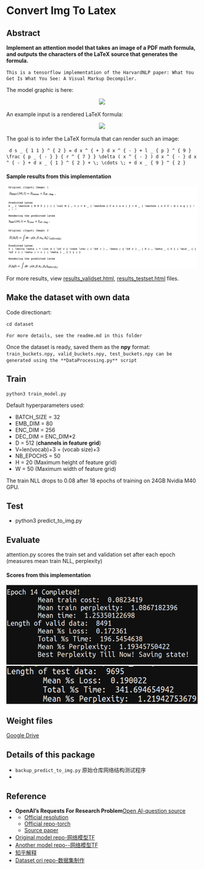 # Convert Img To Latex

## Abstract
**Implement an attention model that takes an image of a PDF math formula, and outputs the characters of the LaTeX source that generates the formula.**

	This is a tensorflow implementation of the HarvardNLP paper: What You Get Is What You See: A Visual Markup Decompiler.
The model graphic is here:
<p align="center"><img src="http://lstm.seas.harvard.edu/latex/network.png" width="300"></p>

An example input is a rendered LaTeX formula:

<p align="center"><img src="http://lstm.seas.harvard.edu/latex/results/website/images/119b93a445-orig.png"></p>

The goal is to infer the LaTeX formula that can render such an image:

```
 d s _ { 1 1 } ^ { 2 } = d x ^ { + } d x ^ { - } + l _ { p } ^ { 9 } \frac { p _ { - } } { r ^ { 7 } } \delta ( x ^ { - } ) d x ^ { - } d x ^ { - } + d x _ { 1 } ^ { 2 } + \; \cdots \; + d x _ { 9 } ^ { 2 }
```

#### Sample results from this implementation

![png](sample.png)

For more results, view [results_validset.html](https://rawgit.com/ritheshkumar95/im2markup-tensorflow/master/results_validset.html), [results_testset.html](https://rawgit.com/ritheshkumar95/im2markup-tensorflow/master/results_testset.html) files.



## Make the dataset with own data
Code directionart:
```
cd dataset
```

	For more details, see the readme.md in this folder
Once the dataset is ready, saved them as the **npy** format: 
`train_buckets.npy, valid_buckets.npy, test_buckets.npy can be generated using the **DataProcessing.py** script`

## Train

```
python3 train_model.py
```
Default hyperparameters used:

* BATCH_SIZE      = 32
* EMB_DIM         = 80
* ENC_DIM         = 256
* DEC_DIM         = ENC_DIM*2
* D               = 512 (**channels in feature grid**)
* V=len(vocab)+3  = (vocab size)+3
* NB_EPOCHS       = 50
* H               = 20  (Maximum height of feature grid)
* W               = 50  (Maximum width of feature grid)

The train NLL drops to 0.08 after 18 epochs of training on 24GB Nvidia M40 GPU.

## Test
* python3 predict_to_img.py


## Evaluate

attention.py scores the train set and validation set after each epoch (measures mean train NLL, perplexity)

#### Scores from this implementation

![results_1](results_1.png)
![results_2](results_2.png)

## Weight files
[Google Drive](https://drive.google.com/drive/folders/0BwbIUfIM1M8sc0tEMGk1NGlKZTA?usp=sharing)

## Details of this package

- `backup_predict_to_img.py` 原始仓库网络结构测试程序
- 

## Reference

*  **OpenAI’s Requests For Research Problem**[Open AI-question source](https://openai.com/requests-for-research/#im2)
*  
	* [Official resolution](http://lstm.seas.harvard.edu/latex/)
	* [Official repo-torch](https://github.com/harvardnlp/im2markup)
	* [Source paper](https://arxiv.org/pdf/1609.04938v1.pdf)
* [Original model repo-网络模型TF](https://github.com/ritheshkumar95/im2latex-tensorflow)
* [Another model repo--网络模型TF](https://github.com/baoblackcoal/RFR-solution)
* [知乎解释](https://zhuanlan.zhihu.com/p/25031185)
* [Dataset ori repo-数据集制作](https://github.com/Miffyli/im2latex-dataset)
	

